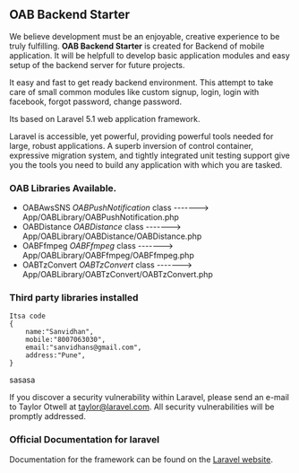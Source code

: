## OAB Backend Starter

We believe development must be an enjoyable, creative experience to be truly fulfilling.
**OAB Backend Starter** is created for Backend of mobile application.
It will be helpfull to develop basic application modules and easy setup of the backend server for 
future projects.

It easy and fast to get ready backend environment.
This attempt to take care of small common modules like custom signup, login, login with facebook, forgot password, change password.

Its based on Laravel 5.1 web application framework.

Laravel is accessible, yet powerful, providing powerful tools needed for large, robust applications. A superb inversion of control container, expressive migration system, and tightly integrated unit testing support give you the tools you need to build any application with which you are tasked.

### OAB Libraries Available.

   - OABAwsSNS _OABPushNotification_ class -------> App/OABLibrary/OABPushNotification.php
   -  OABDistance _OABDistance_ class  -------> App/OABLibrary/OABDistance/OABDistance.php
   -  OABFfmpeg _OABFfmpeg_ class  -------> App/OABLibrary/OABFfmpeg/OABFfmpeg.php
   -  OABTzConvert _OABTzConvert_ class  -------> App/OABLibrary/OABTzConvert/OABTzConvert.php


### Third party libraries installed
```
Itsa code
{
    name:"Sanvidhan",
    mobile:"8007063030",
    email:"sanvidhans@gmail.com",
    address:"Pune",
}
```
sasasa

If you discover a security vulnerability within Laravel, please send an e-mail to Taylor Otwell at taylor@laravel.com. All security vulnerabilities will be promptly addressed.

### Official Documentation for laravel

Documentation for the framework can be found on the [Laravel website](http://laravel.com/docs).



